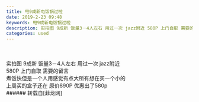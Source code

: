 ```yaml
---
title: 甩9成新电饭锅过啦
date: 2019-2-23 09:48
keywords: 甩9成新电饭锅过啦
description: 实拍图 9成新 饭量3－4人左右 用过一次 jazz附近 580P 上门自取 需要的留言煮饭快但是一个人用感觉有点大所有想在买一个小的 上周买的盒子还在 原价890P 优惠出了580p 
categories: used
---
```

<td class="t_f" id="postmessage_3096050">

<br/>
<br/>
实拍图 9成新 饭量3－4人左右 用过一次 jazz附近 <br/>
580P 上门自取 需要的留言<br/>
<img alt="" border="0" class="zoom" data-cf-modified-0af36bb0bf23ccb450a32b6a-="" file="http://www.flw.ph/data/appbyme/upload/image/201902/23/sCy75zZ29jbl.jpg" id="aimg_S0OP0" lazyloadthumb="1" onclick="" onmouseover="" src="http://www.flw.ph/data/appbyme/upload/image/201902/23/sCy75zZ29jbl.jpg"/><br/>
煮饭快但是一个人用感觉有点大所有想在买一个小的 <br/>
上周买的盒子还在 原价890P 优惠出了580p <br/>
</td>
###### 转载自[菲龙网]